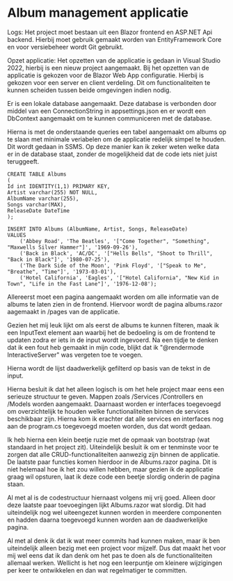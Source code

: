 # Album management applicatie

Logs:
Het project moet bestaan uit een Blazor frontend en ASP.NET Api backend. Hierbij moet gebruik gemaakt worden van EntityFramework Core en voor versiebeheer wordt Git gebruikt.

Opzet applicatie:
Het opzetten van de applicatie is gedaan in Visual Studio 2022, hierbij is een nieuw project aangemaakt. Bij het opzetten van de applicatie is gekozen voor de Blazor Web App configuratie. Hierbij is gekozen voor een server en client verdeling. Dit om functionaliteiten te kunnen scheiden tussen beide omgevingen indien nodig.

Er is een lokale database aangemaakt. Deze database is verbonden door middel van een ConnectionString in appsettings.json en er wordt een DbContext aangemaakt om te kunnen communiceren met de database.

Hierna is met de onderstaande queries een tabel aangemaakt om albums op te slaan met minimale veriabelen om de applicatie redelijk simpel te houden. Dit wordt gedaan in SSMS. Op deze manier kan ik zeker weten welke data er in de database staat, zonder de mogelijkheid dat de code iets niet juist teruggeeft.

```
CREATE TABLE Albums
(
Id int IDENTITY(1,1) PRIMARY KEY,
Artist varchar(255) NOT NULL,
AlbumName varchar(255),
Songs varchar(MAX),
ReleaseDate DateTime
);

INSERT INTO Albums (AlbumName, Artist, Songs, ReleaseDate) 
VALUES 
    ('Abbey Road', 'The Beatles', '["Come Together", "Something", "Maxwells Silver Hammer"]', '1969-09-26'),
    ('Back in Black', 'AC/DC', '["Hells Bells", "Shoot to Thrill", "Back in Black"]', '1980-07-25'),
    ('The Dark Side of the Moon', 'Pink Floyd', '["Speak to Me", "Breathe", "Time"]', '1973-03-01'),
    ('Hotel California', 'Eagles', '["Hotel California", "New Kid in Town", "Life in the Fast Lane"]', '1976-12-08');
```

Allereerst moet een pagina aangemaakt worden om alle informatie van de albums te laten zien in de frontend. Hiervoor wordt de pagina albums.razor aagemaakt in /pages van de applicatie.

Gezien het mij leuk lijkt om als eerst de albums te kunnen filteren, maak ik een InputText element aan waarbij het de bedoeling is om de frontend te updaten zodra er iets in de input wordt ingevoerd. Na een tijdje te denken dat ik een fout heb gemaakt in mijn code, blijkt dat ik "@rendermode InteractiveServer" was vergeten toe te voegen.

Hierna wordt de lijst daadwerkelijk gefilterd op basis van de tekst in de input.

Hierna besluit ik dat het alleen logisch is om het hele project maar eens een serieuze structuur te geven. Mappen zoals /Services /Controllers en /Models worden aangemaakt. Daarnaast worden er interfaces toegevoegd om overzichtelijk te houden welke functionaliteiten binnen de services beschikbaar zijn. Hierna kom ik erachter dat alle services en interfaces nog aan de program.cs toegevoegd moeten worden, dus dat wordt gedaan.

Ik heb hierna een klein beetje ruzie met de opmaak van bootstrap (wat standaard in het project zit). Uiteindelijk besluit ik om er tenminste voor te zorgen dat alle CRUD-functionaliteiten aanwezig zijn binnen de applicatie. De laatste paar functies komen hierdoor in de Albums.razor pagina. Dit is niet helemaal hoe ik het zou willen hebben, maar gezien ik de applicatie graag wil opsturen, laat ik deze code een beetje slordig onderin de pagina staan.

Al met al is de codestructuur hiernaast volgens mij vrij goed. Alleen door deze laatste paar toevoegingen lijkt Albums.razor wat slordig. Dit had uiteindelijk nog wel uiteengezet kunnen worden in meerdere componenten en hadden daarna toegevoegd kunnen worden aan de daadwerkelijke pagina.

Al met al denk ik dat ik wat meer commits had kunnen maken, maar ik ben uiteindelijk alleen bezig met een project voor mijzelf. Dus dat maakt het voor mij wel eens dat ik dan denk om het pas te doen als de functionaliteiten allemaal werken. Wellicht is het nog een leerpuntje om kleinere wijzigingen per keer te ontwikkelen en dan wat regelmatiger te committen.